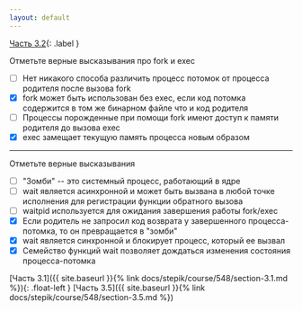 ```yaml
---
layout: default
---
```


<span>[Часть 3.2](){: .label }</span>

Отметьте верные высказывания про fork и exec

- [ ] Нет никакого способа различить процесс потомок от процесса родителя после вызова fork
- [x] fork может быть использован без exec, если код потомка содержится в том же бинарном 
      файле что и код родителя
- [ ] Процессы порожденные при помощи fork имеют доступ к памяти родителя до вызова exec
- [x] exec замещает текущую память процесса новым образом

---

Отметьте верные высказывания

- [ ] "Зомби" -- это системный процесс, работающий в ядре
- [ ] wait является асинхронной и может быть вызвана в любой точке исполнения для регистрации
      функции обратного вызова
- [ ] waitpid используется для ожидания завершения работы fork/exec
- [x] Если родитель не запросил код возврата у завершенного процесса-потомка, то он 
      превращается в "зомби"
- [x] wait является синхронной и блокирует процесс, который ее вызвал
- [x] Семейство функций wait позволяет дождаться изменения состояния процесса-потомка

<span class="d-block text-right">
  [Часть 3.1]({{ site.baseurl }}{% link docs/stepik/course/548/section-3.1.md %}){: .float-left }
  [Часть 3.5]({{ site.baseurl }}{% link docs/stepik/course/548/section-3.5.md %})
</span>